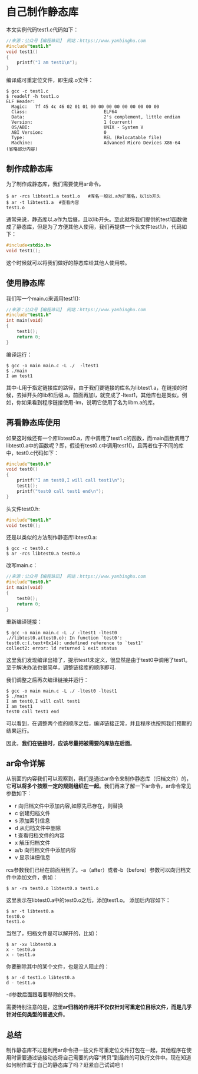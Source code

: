 # 自己制作静态库

本文实例代码test1.c代码如下：

```c
//来源：公众号【编程珠玑】 网站：https://www.yanbinghu.com
#include"test1.h"
void test1()
{
    printf("I am test1\n");
}
```

编译成可重定位文件，即生成.o文件：

```
$ gcc -c test1.c
$ readelf -h test1.o
ELF Header:
  Magic:   7f 45 4c 46 02 01 01 00 00 00 00 00 00 00 00 00 
  Class:                             ELF64
  Data:                              2's complement, little endian
  Version:                           1 (current)
  OS/ABI:                            UNIX - System V
  ABI Version:                       0
  Type:                              REL (Relocatable file)
  Machine:                           Advanced Micro Devices X86-64
(省略部分内容)
```

## 制作成静态库

为了制作成静态库，我们需要使用ar命令。

```
$ ar -rcs libtest1.a test1.o   #库名一般以.a为扩展名，以lib开头
$ ar -t libtest1.a  #查看内容
test1.o
```

通常来说，静态库以.a作为后缀，且以lib开头。至此就将我们提供的test1函数做成了静态库，但是为了方便其他人使用，我们再提供一个头文件test1.h，代码如下：

```c
#include<stdio.h>
void test1();
```

这个时候就可以将我们做好的静态库给其他人使用啦。

## 使用静态库

我们写一个main.c来调用test1():

```c
//来源：公众号【编程珠玑】 网站：https://www.yanbinghu.com
#include"test1.h"
int main(void)
{
    test1();
    return 0;
}
```

编译运行：

```
$ gcc -o main main.c -L ./  -ltest1
$ ./main
I am test1
```

其中-L用于指定链接库的路径，由于我们要链接的库名为libtest1.a，在链接的时候，去掉开头的lib和后缀.a，前面再加l，就变成了-ltest1，其他库也是类似。例如，你如果看到程序链接使用-lm，说明它使用了名为libm.a的库。

## 再看静态库使用

如果这时候还有一个库libtest0.a，库中调用了test1.c的函数，而main函数调用了libtest0.a中的函数呢？即，假设有test0.c中调用test1()，且两者位于不同的库中，test0.c代码如下：

```c
#include"test0.h"
void test0()
{
    printf("I am test0,I will call test1\n");
    test1();
    printf("test0 call test1 end\n");
}
```

头文件test0.h:

```c
#include"test1.h"
void test0();
```

还是以类似的方法制作静态库libtest0.a:

```
$ gcc -c test0.c
$ ar -rcs libtest0.a test0.o
```

改写main.c：

```c
//来源：公众号【编程珠玑】 网站：https://www.yanbinghu.com
#include"test0.h"
int main(void)
{
    test0();
    return 0;
}
```

重新编译链接：

```
$ gcc -o main main.c -L ./ -ltest1 -ltest0
.//libtest0.a(test0.o): In function `test0':
test0.c:(.text+0x14): undefined reference to `test1'
collect2: error: ld returned 1 exit status
```

这里我们发现编译出错了，提示test1未定义，很显然是由于test0中调用了test1。至于解决办法也很简单，调整链接库的顺序即可.

我们调整之后再次编译链接并运行：

```
$ gcc -o main main.c -L ./ -ltest0 -ltest1
$ ./main
I am test0,I will call test1
I am test1                
test0 call test1 end 
```

可以看到，在调整两个库的顺序之后，编译链接正常，并且程序也按照我们预期的结果运行。

因此，**我们在链接时，应该尽量把被需要的库放在后面**。

## ar命令详解

从前面的内容我们可以观察到，我们是通过ar命令来制作静态库（归档文件）的，它**可以将多个按照一定的规则组织在一起**。我们再来了解一下ar命令，ar命令常见参数如下：

- r 向归档文件中添加内容,如原先已存在，则替换
- c 创建归档文件
- s 添加索引信息
- d 从归档文件中删除
- t 查看归档文件的内容
- x 解压归档文件
- a/b 向归档文件中添加内容
- v 显示详细信息

rcs参数我们已经在前面用到了。-a（after）或者-b（before）参数可以向归档文件中添加文件，例如：

```
$ ar -ra test0.o libtest0.a test1.o
```

这里表示在libtest0.a中的test0.o之后，添加test1.o。
添加后内容如下：

```
$ ar -t libtest0.a
test0.o
test1.o
```

当然了，归档文件是可以解开的，比如：

```
$ ar -xv libtest0.a 
x - test0.o
x - test1.o
```

你要删除其中的某个文件，也是没人阻止的：

```
$ ar -d test1.o libtest0.a 
d - test1.o
```

-d参数后面跟着要移除的文件。

需要特别注意的是，这里**ar归档的作用并不仅仅针对可重定位目标文件，而是几乎针对任何类型的普通文件**。

## 总结

制作静态库不过是利用ar命令把一些文件可重定位文件打包在一起，其他程序在使用时需要通过链接动态将自己需要的内容“拷贝”到最终的可执行文件中。现在知道如何制作属于自己的静态库了吗？赶紧自己试试吧！